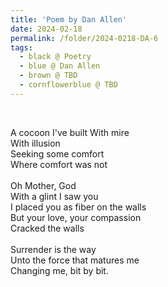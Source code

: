 ```yaml
---
title: 'Poem by Dan Allen'
date: 2024-02-18
permalink: /folder/2024-0218-DA-6
tags:
  - black @ Poetry
  - blue @ Dan Allen
  - brown @ TBD
  - cornflowerblue @ TBD
---
```


<br>

<p>
A cocoon I've built
With mire<br>
With illusion<br>
Seeking some comfort<br>
Where comfort was not<br>
<br>
Oh Mother, God<br>
With a glint I saw you<br>
I placed you as fiber on the walls<br>
But your love, your compassion<br>
Cracked the walls<br>
<br>
Surrender is the way<br>
Unto the force that matures me<br>
Changing me, bit by bit.<br>
</p>